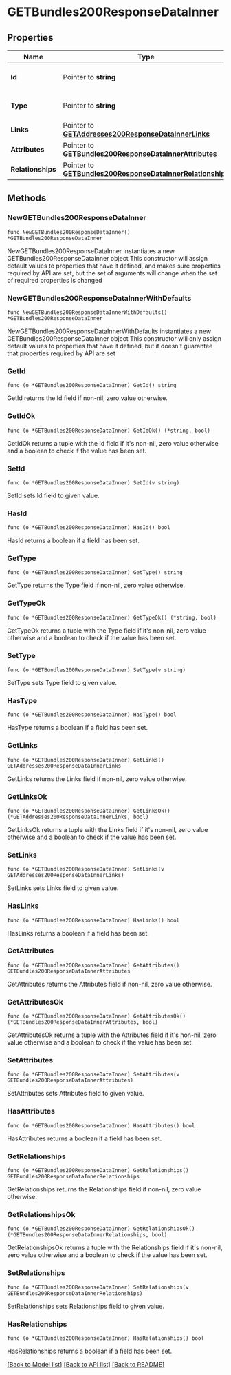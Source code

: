 # GETBundles200ResponseDataInner

## Properties

Name | Type | Description | Notes
------------ | ------------- | ------------- | -------------
**Id** | Pointer to **string** | The resource&#39;s id | [optional] 
**Type** | Pointer to **string** | The resource&#39;s type | [optional] [default to "bundles"]
**Links** | Pointer to [**GETAddresses200ResponseDataInnerLinks**](GETAddresses200ResponseDataInnerLinks.md) |  | [optional] 
**Attributes** | Pointer to [**GETBundles200ResponseDataInnerAttributes**](GETBundles200ResponseDataInnerAttributes.md) |  | [optional] 
**Relationships** | Pointer to [**GETBundles200ResponseDataInnerRelationships**](GETBundles200ResponseDataInnerRelationships.md) |  | [optional] 

## Methods

### NewGETBundles200ResponseDataInner

`func NewGETBundles200ResponseDataInner() *GETBundles200ResponseDataInner`

NewGETBundles200ResponseDataInner instantiates a new GETBundles200ResponseDataInner object
This constructor will assign default values to properties that have it defined,
and makes sure properties required by API are set, but the set of arguments
will change when the set of required properties is changed

### NewGETBundles200ResponseDataInnerWithDefaults

`func NewGETBundles200ResponseDataInnerWithDefaults() *GETBundles200ResponseDataInner`

NewGETBundles200ResponseDataInnerWithDefaults instantiates a new GETBundles200ResponseDataInner object
This constructor will only assign default values to properties that have it defined,
but it doesn't guarantee that properties required by API are set

### GetId

`func (o *GETBundles200ResponseDataInner) GetId() string`

GetId returns the Id field if non-nil, zero value otherwise.

### GetIdOk

`func (o *GETBundles200ResponseDataInner) GetIdOk() (*string, bool)`

GetIdOk returns a tuple with the Id field if it's non-nil, zero value otherwise
and a boolean to check if the value has been set.

### SetId

`func (o *GETBundles200ResponseDataInner) SetId(v string)`

SetId sets Id field to given value.

### HasId

`func (o *GETBundles200ResponseDataInner) HasId() bool`

HasId returns a boolean if a field has been set.

### GetType

`func (o *GETBundles200ResponseDataInner) GetType() string`

GetType returns the Type field if non-nil, zero value otherwise.

### GetTypeOk

`func (o *GETBundles200ResponseDataInner) GetTypeOk() (*string, bool)`

GetTypeOk returns a tuple with the Type field if it's non-nil, zero value otherwise
and a boolean to check if the value has been set.

### SetType

`func (o *GETBundles200ResponseDataInner) SetType(v string)`

SetType sets Type field to given value.

### HasType

`func (o *GETBundles200ResponseDataInner) HasType() bool`

HasType returns a boolean if a field has been set.

### GetLinks

`func (o *GETBundles200ResponseDataInner) GetLinks() GETAddresses200ResponseDataInnerLinks`

GetLinks returns the Links field if non-nil, zero value otherwise.

### GetLinksOk

`func (o *GETBundles200ResponseDataInner) GetLinksOk() (*GETAddresses200ResponseDataInnerLinks, bool)`

GetLinksOk returns a tuple with the Links field if it's non-nil, zero value otherwise
and a boolean to check if the value has been set.

### SetLinks

`func (o *GETBundles200ResponseDataInner) SetLinks(v GETAddresses200ResponseDataInnerLinks)`

SetLinks sets Links field to given value.

### HasLinks

`func (o *GETBundles200ResponseDataInner) HasLinks() bool`

HasLinks returns a boolean if a field has been set.

### GetAttributes

`func (o *GETBundles200ResponseDataInner) GetAttributes() GETBundles200ResponseDataInnerAttributes`

GetAttributes returns the Attributes field if non-nil, zero value otherwise.

### GetAttributesOk

`func (o *GETBundles200ResponseDataInner) GetAttributesOk() (*GETBundles200ResponseDataInnerAttributes, bool)`

GetAttributesOk returns a tuple with the Attributes field if it's non-nil, zero value otherwise
and a boolean to check if the value has been set.

### SetAttributes

`func (o *GETBundles200ResponseDataInner) SetAttributes(v GETBundles200ResponseDataInnerAttributes)`

SetAttributes sets Attributes field to given value.

### HasAttributes

`func (o *GETBundles200ResponseDataInner) HasAttributes() bool`

HasAttributes returns a boolean if a field has been set.

### GetRelationships

`func (o *GETBundles200ResponseDataInner) GetRelationships() GETBundles200ResponseDataInnerRelationships`

GetRelationships returns the Relationships field if non-nil, zero value otherwise.

### GetRelationshipsOk

`func (o *GETBundles200ResponseDataInner) GetRelationshipsOk() (*GETBundles200ResponseDataInnerRelationships, bool)`

GetRelationshipsOk returns a tuple with the Relationships field if it's non-nil, zero value otherwise
and a boolean to check if the value has been set.

### SetRelationships

`func (o *GETBundles200ResponseDataInner) SetRelationships(v GETBundles200ResponseDataInnerRelationships)`

SetRelationships sets Relationships field to given value.

### HasRelationships

`func (o *GETBundles200ResponseDataInner) HasRelationships() bool`

HasRelationships returns a boolean if a field has been set.


[[Back to Model list]](../README.md#documentation-for-models) [[Back to API list]](../README.md#documentation-for-api-endpoints) [[Back to README]](../README.md)


